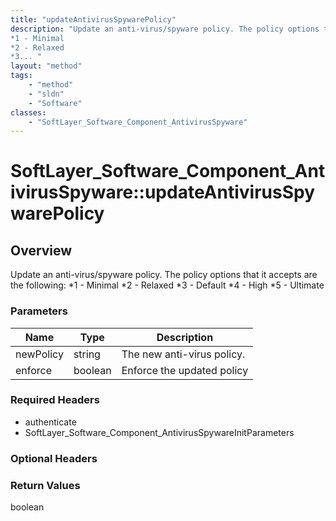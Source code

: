 ```yaml
---
title: "updateAntivirusSpywarePolicy"
description: "Update an anti-virus/spyware policy. The policy options that it accepts are the following: 
*1 - Minimal
*2 - Relaxed
*3... "
layout: "method"
tags:
    - "method"
    - "sldn"
    - "Software"
classes:
    - "SoftLayer_Software_Component_AntivirusSpyware"
---
```

# SoftLayer_Software_Component_AntivirusSpyware::updateAntivirusSpywarePolicy
## Overview 
Update an anti-virus/spyware policy. The policy options that it accepts are the following: 
*1 - Minimal
*2 - Relaxed
*3 - Default
*4 - High
*5 - Ultimate

### Parameters 
|Name | Type | Description |
| --- | --- | --- |
|newPolicy| string| The new anti-virus policy.|
|enforce| boolean| Enforce the updated policy|


### Required Headers
* authenticate
* SoftLayer_Software_Component_AntivirusSpywareInitParameters

### Optional Headers

### Return Values
boolean
